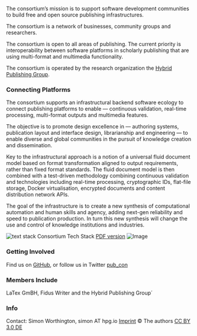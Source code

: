
The consortium’s mission is to support software development communities to build free and open source publishing infrastructures.

The consortium is a network of businesses, community groups and researchers.

The consortium is open to all areas of publishing. The current priority is interoperability between software platforms in scholarly publishing that are using multi-format and multimedia functionality.

The consortium is operated by the research organization the [Hybrid Publishing Group](https://hpg-io/).

### Connecting Platforms

The consortium supports an infrastructural backend software ecology to connect publishing platforms to enable — continuous validation, real-time processing, multi-format outputs and multimedia features.
 
The objective is to promote design excellence in — authoring systems, publication layout and interface design, librarianship and engineering — to enable diverse and global communities in the pursuit of knowledge creation and dissemination.

Key to the infrastructural approach is a notion of a universal fluid document model based on format transformation aligned to output requirements, rather than fixed format standards. The fluid document model is then combined with a test-driven methodology combining continuous validation and technologies including real-time processing, cryptographic IDs, flat-file storage, Docker virtualisation, encrypted documents and content distribution network APIs.

The goal of the infrastructure is to create a new synthesis of computational automation and human skills and agency, adding next-gen reliability and speed to publication production. In turn this new synthesis will change the use and control of knowledge institutions and industries.

![text stack](../blob/master/consortium_c.png?raw=true "Tech Stack")
Consortium Tech Stack [PDF version](https://github.com/consortium/Hybrid-Publishing-Consortium/blob/master/consortium_c.pdf)
![Image](../blob/master/public_html/img/nokia.png?raw=true)


### Getting Involved
Find us on [GitHub](https://github.com/consortium), or follow us in Twitter [pub_con](https://twitter.com/pub_con)

### Members Include
LaTex GmBH, Fidus Writer and the Hybrid Publishing Group´

### Info
Contact: Simon Worthington, simon AT hpg.io [Imprint](imprint.md) © The authors [CC BY 3.0 DE](https://creativecommons.org/licenses/by/3.0/de/)
